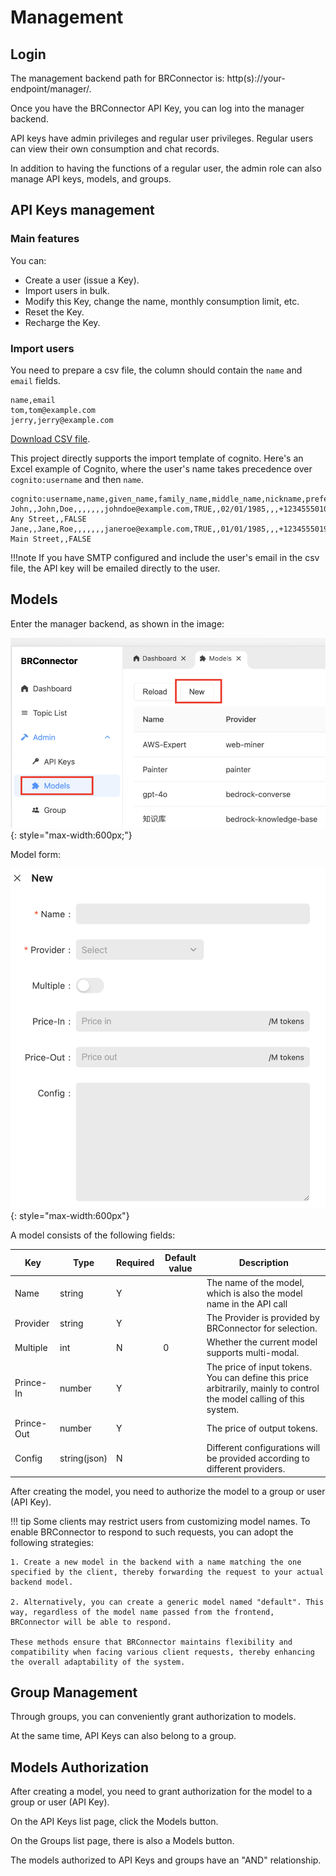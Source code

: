 # Management

## Login

The management backend path for BRConnector is: http(s)://your-endpoint/manager/.

Once you have the BRConnector API Key, you can log into the manager backend.

API keys have admin privileges and regular user privileges. Regular users can view their own consumption and chat records.

In addition to having the functions of a regular user, the admin role can also manage API keys, models, and groups.

## API Keys management

### Main features

You can:

- Create a user (issue a Key).
- Import users in bulk.
- Modify this Key, change the name, monthly consumption limit, etc.
- Reset the Key.
- Recharge the Key.

### Import users

You need to prepare a csv file, the column should contain the `name` and `email` fields.

```text
name,email
tom,tom@example.com
jerry,jerry@example.com
```

[Download CSV file](./sample-users.csv).

This project directly supports the import template of cognito. Here's an Excel example of Cognito, where the user's name takes precedence over `cognito:username` and then `name`.

```text
cognito:username,name,given_name,family_name,middle_name,nickname,preferred_username,profile,picture,website,email,email_verified,gender,birthdate,zoneinfo,locale,phone_number,phone_number_verified,address,updated_at,cognito:mfa_enabled
John,,John,Doe,,,,,,,johndoe@example.com,TRUE,,02/01/1985,,,+12345550100,TRUE,123 Any Street,,FALSE
Jane,,Jane,Roe,,,,,,,janeroe@example.com,TRUE,,01/01/1985,,,+12345550199,TRUE,100 Main Street,,FALSE
```

!!!note
    If you have SMTP configured and include the user's email in the csv file, the API key will be emailed directly to the user.

## Models

Enter the manager backend, as shown in the image:

![Model Create](./screenshots/model-1.png){: style="max-width:600px;"}

Model form:

![Model Create](./screenshots/model-2.png){: style="max-width:600px"}

A model consists of the following fields:

| Key     | Type      | Required     | Default value | Description |
| ------------- | -------| ------------- | ------------- | ------------- |
| Name  | string   | Y    |  | The name of the model, which is also the model name in the API call |
| Provider  | string   | Y    |  | The Provider is provided by BRConnector for selection. |
| Multiple  | int   | N    | 0 | Whether the current model supports multi-modal. |
| Prince-In  | number   | Y    |  | The price of input tokens. You can define this price arbitrarily, mainly to control the model calling of this system. |
| Prince-Out  | number   | Y    |  | The price of output tokens. |
| Config  | string(json)   | N    |  | Different configurations will be provided according to different providers. |

After creating the model, you need to authorize the model to a group or user (API Key).

!!! tip
    Some clients may restrict users from customizing model names. To enable BRConnector to respond to such requests, you can adopt the following strategies:

    1. Create a new model in the backend with a name matching the one specified by the client, thereby forwarding the request to your actual backend model.
    
    2. Alternatively, you can create a generic model named "default". This way, regardless of the model name passed from the frontend, BRConnector will be able to respond.

    These methods ensure that BRConnector maintains flexibility and compatibility when facing various client requests, thereby enhancing the overall adaptability of the system.

## Group Management

Through groups, you can conveniently grant authorization to models.

At the same time, API Keys can also belong to a group.

## Models Authorization

After creating a model, you need to grant authorization for the model to a group or user (API Key).

On the API Keys list page, click the Models button.

On the Groups list page, there is also a Models button.

The models authorized to API Keys and groups have an "AND" relationship.
